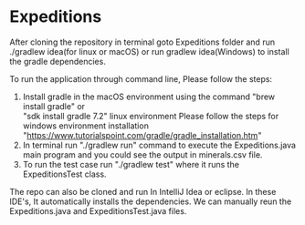 # Expeditions

After cloning the repository in terminal goto Expeditions folder and run ./gradlew idea(for linux or macOS) or run gradlew idea(Windows) to install the gradle dependencies.

To run the application through command line, Please follow the steps:
1. Install gradle in the macOS environment using the command "brew install gradle" or  
   "sdk install gradle 7.2" linux environment
   Please follow the steps for windows environment installation "https://www.tutorialspoint.com/gradle/gradle_installation.htm"
2. In terminal run  "./gradlew run" command to execute the Expeditions.java main program and you could see the output in minerals.csv file.
3. To run the test case run "./gradlew test" where it runs the ExpeditionsTest class.

The repo can also be cloned and run In IntelliJ Idea or eclipse. In these IDE's, It automatically installs the dependencies. We can manually reun the Expeditions.java and ExpeditionsTest.java files. 



